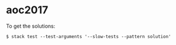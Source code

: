# aoc2017

To get the solutions:

```
$ stack test --test-arguments '--slow-tests --pattern solution'
```
